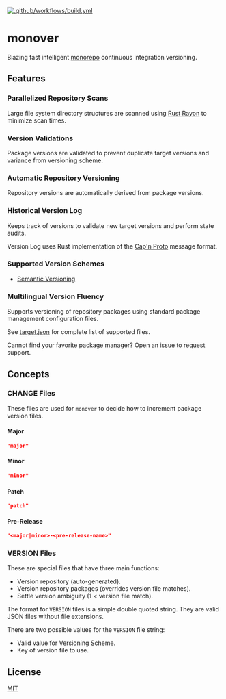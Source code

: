 [![.github/workflows/build.yml](https://github.com/gregl83/monover/actions/workflows/build.yml/badge.svg)](https://github.com/gregl83/monover/actions/workflows/build.yml)
# monover

Blazing fast intelligent [monorepo](https://github.com/gregl83/monorepo) continuous integration versioning.

## Features

### Parallelized Repository Scans

Large file system directory structures are scanned using [Rust Rayon](https://github.com/rayon-rs/rayon) to minimize scan times.

### Version Validations

Package versions are validated to prevent duplicate target versions and variance from versioning scheme.

### Automatic Repository Versioning

Repository versions are automatically derived from package versions.

### Historical Version Log

Keeps track of versions to validate new target versions and perform state audits.

Version Log uses Rust implementation of the [Cap'n Proto](https://github.com/capnproto/capnproto-rust) message format.

### Supported Version Schemes

- [Semantic Versioning](https://semver.org/)

### Multilingual Version Fluency

Supports versioning of repository packages using standard package management configuration files. 

See [target.json](targets.json) for complete list of supported files.

Cannot find your favorite package manager? Open an [issue](https://github.com/gregl83/monover/issues/new) to request support.

## Concepts

### CHANGE Files

These files are used for `monover` to decide how to increment package version files.

####  Major
```json
"major"
```

#### Minor
```json
"minor"
```

#### Patch
```json
"patch"
```

#### Pre-Release
```json
"<major|minor>-<pre-release-name>"
```

### VERSION Files

These are special files that have three main functions:

- Version repository (auto-generated).
- Version repository packages (overrides version file matches).
- Settle version ambiguity (1 < version file match).

The format for `VERSION` files is a simple double quoted string. They are valid JSON files without file extensions.

There are two possible values for the `VERSION` file string:

- Valid value for Versioning Scheme.
- Key of version file to use.

## License

[MIT](LICENSE)
